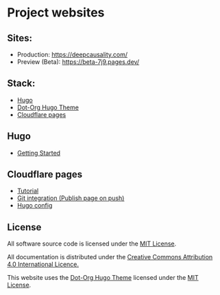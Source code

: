 [//]: # (SPDX-License-Identifier: CC-BY-4.0)

# Project websites

## Sites:
* Production: https://deepcausality.com/
* Preview (Beta): https://beta-7j9.pages.dev/

## Stack:

* [Hugo](https://gohugo.io/)
* [Dot-Org Hugo Theme](https://github.com/cncf/dot-org-hugo-theme)
* [Cloudflare pages](https://pages.cloudflare.com/)

## Hugo

* [Getting Started](https://gohugo.io/getting-started/quick-start/)

## Cloudflare pages

* [Tutorial](https://www.nickersonj.com/posts/setting-up-hugo/)
* [Git integration (Publish page on push)](https://developers.cloudflare.com/pages/get-started/guide/)
* [Hugo config](https://developers.cloudflare.com/pages/framework-guides/deploy-a-hugo-site/)

## License

All software source code is licensed under the [MIT License](https://opensource.org/license/mit/).

All documentation is distributed under the [Creative Commons Attribution 4.0 International Licence.](https://creativecommons.org/licenses/by/4.0/)

This website uses the [Dot-Org Hugo Theme](https://github.com/cncf/dot-org-hugo-theme) licensed under the [MIT License](https://opensource.org/license/mit/).
